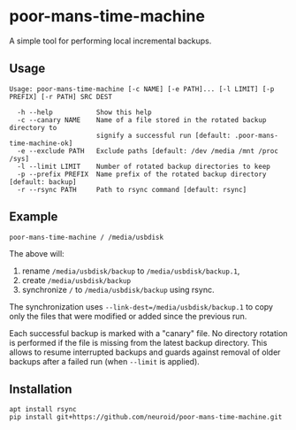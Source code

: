 poor-mans-time-machine
======================

A simple tool for performing local incremental backups.


Usage
-----

    Usage: poor-mans-time-machine [-c NAME] [-e PATH]... [-l LIMIT] [-p PREFIX] [-r PATH] SRC DEST

      -h --help           Show this help
      -c --canary NAME    Name of a file stored in the rotated backup directory to
                          signify a successful run [default: .poor-mans-time-machine-ok]
      -e --exclude PATH   Exclude paths [default: /dev /media /mnt /proc /sys]
      -l --limit LIMIT    Number of rotated backup directories to keep
      -p --prefix PREFIX  Name prefix of the rotated backup directory [default: backup]
      -r --rsync PATH     Path to rsync command [default: rsync]


Example
-------

    poor-mans-time-machine / /media/usbdisk

The above will:

1. rename `/media/usbdisk/backup` to `/media/usbdisk/backup.1`,
2. create `/media/usbdisk/backup`
3. synchronize `/` to `/media/usbdisk/backup` using rsync.

The synchronization uses `--link-dest=/media/usbdisk/backup.1` to copy only the
files that were modified or added since the previous run.

Each successful backup is marked with a "canary" file. No directory rotation is
performed if the file is missing from the latest backup directory. This allows
to resume interrupted backups and guards against removal of older backups after
a failed run (when `--limit` is applied).


Installation
------------

    apt install rsync
    pip install git+https://github.com/neuroid/poor-mans-time-machine.git
